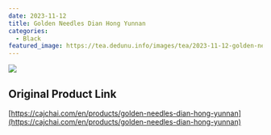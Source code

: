 ```yaml
---
date: 2023-11-12
title: Golden Needles Dian Hong Yunnan
categories:
  - Black
featured_image: https://tea.dedunu.info/images/tea/2023-11-12-golden-needles-dian-hong-yunnan-1.PNG
---
```


![](https://tea.dedunu.info/images/tea/2023-11-12-golden-needles-dian-hong-yunnan-2.PNG)

## Original Product Link

[https://cajchai.com/en/products/golden-needles-dian-hong-yunnan](https://cajchai.com/en/products/golden-needles-dian-hong-yunnan)
